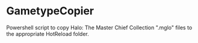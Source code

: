 # GametypeCopier
Powershell script to copy Halo: The Master Chief Collection ".mglo" files to the appropriate HotReload folder.
